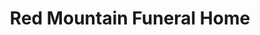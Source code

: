 ---
title: "Red Mountain Funeral Home"
url: /mesa/red-mountain-funeral-home/
shop: funeral directors
---